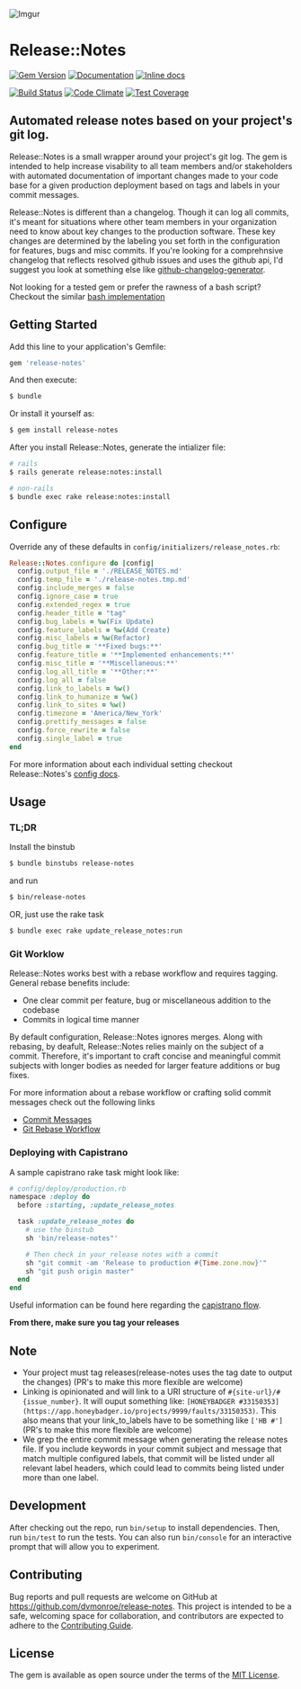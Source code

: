 ![Imgur](https://i.imgur.com/vTgHEyJ.png)

# Release::Notes

[![Gem Version](https://badge.fury.io/rb/release-notes.svg)](https://badge.fury.io/rb/release-notes)
[![Documentation](http://img.shields.io/badge/rdoc-Release::Notes-blue.svg)](https://www.rubydoc.info/gems/release-notes)
[![Inline docs](http://inch-ci.org/github/dvmonroe/release-notes.svg?branch=master)](http://inch-ci.org/github/dvmonroe/release-notes)

[![Build Status](https://travis-ci.org/dvmonroe/release-notes.svg?branch=master)](https://travis-ci.org/dvmonroe/release-notes)
[![Code Climate](https://codeclimate.com/github/dvmonroe/release-notes/badges/gpa.svg)](https://codeclimate.com/github/dvmonroe/release-notes)
[![Test Coverage](https://codeclimate.com/github/dvmonroe/release-notes/badges/coverage.svg)](https://codeclimate.com/github/dvmonroe/release-notes/coverage)

## Automated release notes based on your project's git log.

Release::Notes is a small wrapper around your project's git log. The gem is
intended to help increase visability to all team members and/or stakeholders with
automated documentation of important changes made to your code base for a given production
deployment based on tags and labels in your commit messages.

Release::Notes is different than a changelog. Though it can log all commits, it's
meant for situations where other team members in your organization need to know about key changes
to the production software. These key changes are determined by the labeling you set forth
in the configuration for features, bugs and misc commits.
If you're looking for a comprehnsive changelog that reflects resolved github issues and uses the
github api, I'd suggest you look at something else like
[github-changelog-generator](https://github.com/skywinder/github-changelog-generator).

Not looking for a tested gem or prefer the rawness of a bash script? Checkout the similar
[bash implementation](https://gist.github.com/dvmonroe/300226a1ed4435fb38d72e72e1bbc5a0)

## Getting Started

Add this line to your application's Gemfile:

```ruby
gem 'release-notes'
```

And then execute:

```sh
$ bundle
```

Or install it yourself as:

```sh
$ gem install release-notes
```

After you install Release::Notes, generate the intializer file:

```sh
# rails
$ rails generate release:notes:install

# non-rails
$ bundle exec rake release:notes:install
```

## Configure

Override any of these defaults in `config/initializers/release_notes.rb`:

```ruby
Release::Notes.configure do |config|
  config.output_file = './RELEASE_NOTES.md'
  config.temp_file = './release-notes.tmp.md'
  config.include_merges = false
  config.ignore_case = true
  config.extended_regex = true
  config.header_title = "tag"
  config.bug_labels = %w(Fix Update)
  config.feature_labels = %w(Add Create)
  config.misc_labels = %w(Refactor)
  config.bug_title = '**Fixed bugs:**'
  config.feature_title = '**Implemented enhancements:**'
  config.misc_title = '**Miscellaneous:**'
  config.log_all_title = '**Other:**'
  config.log_all = false
  config.link_to_labels = %w()
  config.link_to_humanize = %w()
  config.link_to_sites = %w()
  config.timezone = 'America/New_York'
  config.prettify_messages = false
  config.force_rewrite = false
  config.single_label = true
end
```

For more information about each individual setting checkout Release::Notes's
[config docs](https://www.rubydoc.info/gems/release-notes).

## Usage

### TL;DR

Install the binstub

```sh
$ bundle binstubs release-notes
```

and run

```sh
$ bin/release-notes
```

OR, just use the rake task

```sh
$ bundle exec rake update_release_notes:run
```

### Git Worklow

Release::Notes works best with a rebase workflow and requires tagging. General rebase benefits include:

- One clear commit per feature, bug or miscellaneous addition to the codebase
- Commits in logical time manner

By default configuration, Release::Notes ignores merges. Along with rebasing, by deafult,
Release::Notes relies mainly on the subject of a commit. Therefore, it's important to craft concise and
meaningful commit subjects with longer bodies as needed for larger feature additions or bug fixes.

For more information about a rebase workflow or crafting solid commit messages
check out the following links

- [Commit Messages](http://chris.beams.io/posts/git-commit/)
- [Git Rebase Workflow](https://git-scm.com/book/en/v2/Git-Branching-Rebasing)

### Deploying with Capistrano

A sample capistrano rake task might look like:

```ruby
# config/deploy/production.rb
namespace :deploy do
  before :starting, :update_release_notes

  task :update_release_notes do
    # use the binstub
    sh 'bin/release-notes"'

    # Then check in your release notes with a commit
    sh "git commit -am 'Release to production #{Time.zone.now}'"
    sh "git push origin master"
  end
end
```

Useful information can be found here regarding the
[capistrano flow](http://capistranorb.com/documentation/getting-started/flow/).

**From there, make sure you tag your releases**

## Note

- Your project must tag releases(release-notes uses the tag date to output the changes)
  (PR's to make this more flexible are welcome)
- Linking is opinionated and will link to a URI structure of `#{site-url}/#{issue_number}`. It
  will ouput something like: `[HONEYBADGER #33150353](https://app.honeybadger.io/projects/9999/faults/33150353)`.
  This also means that your link_to_labels have to be something like `['HB #']` (PR's to make this more flexible are welcome)
- We grep the entire commit message when generating the release notes file. If you include keywords in your commit subject and message that match multiple configured labels, that commit will be listed under all relevant label headers, which could lead to commits being listed under more than one label.

## Development

After checking out the repo, run `bin/setup` to install dependencies. Then, run `bin/test` to run the tests. You can also run `bin/console` for an interactive prompt that will allow you to experiment.

## Contributing

Bug reports and pull requests are welcome on GitHub at https://github.com/dvmonroe/release-notes. This project is intended to be a safe, welcoming space for collaboration, and contributors are expected to adhere to the [Contributing Guide](https://github.com/dvmonroe/release-notes/blob/master/CONTRIBUTING.md).

## License

The gem is available as open source under the terms of the [MIT License](http://opensource.org/licenses/MIT).
